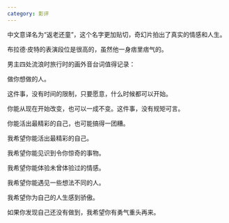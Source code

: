 ```yaml
---
category: 影评
---
```


中文意译名为“返老还童”，这个名字更加贴切，奇幻片拍出了真实的情感和人生。

布拉德·皮特的表演段位是很高的，虽然他一身痞里痞气的。

男主四处流浪时旅行时的画外音台词值得记录：

做你想做的人。
 
这件事，没有时间的限制，只要愿意，什么时候都可以开始。
 
你能从现在开始改变，也可以一成不变。这件事，没有规矩可言。

你能活出最精彩的自己，也可能搞得一团糟。

我希望你能活出最精彩的自己。

我希望你能见识到令你惊奇的事物。

我希望你能体验未曾体验过的情感。

我希望你能遇见一些想法不同的人。

我希望你为自己的人生感到骄傲。

如果你发现自己还没有做到，我希望你有勇气重头再来。